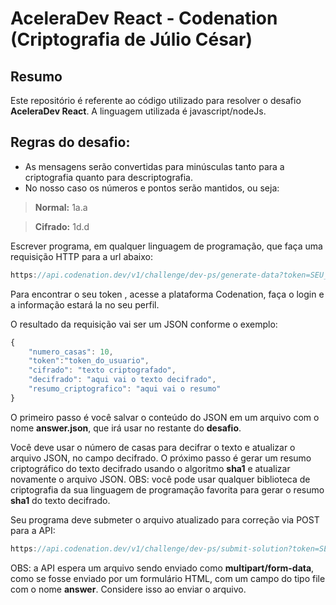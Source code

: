 # AceleraDev React - Codenation (Criptografia de Júlio César)

## Resumo
Este repositório é referente ao código utilizado para resolver o desafio __AceleraDev React__. A linguagem utilizada é javascript/nodeJs.

## Regras do desafio:

* As mensagens serão convertidas para minúsculas tanto para a criptografia quanto para descriptografia.
* No nosso caso os números e pontos serão mantidos, ou seja:

> __Normal:__ 1a.a

> __Cifrado:__ 1d.d

Escrever programa, em qualquer linguagem de programação, que faça uma requisição HTTP para a url abaixo:

```js
https://api.codenation.dev/v1/challenge/dev-ps/generate-data?token=SEU_TOKEN
```

Para encontrar o seu token , acesse a plataforma Codenation, faça o login e a informação estará la no seu perfil.

O resultado da requisição vai ser um JSON conforme o exemplo:

```js
{
	"numero_casas": 10,
	"token":"token_do_usuario",
	"cifrado": "texto criptografado",
	"decifrado": "aqui vai o texto decifrado",
	"resumo_criptografico": "aqui vai o resumo"
}
```

O primeiro passo é você salvar o conteúdo do JSON em um arquivo com o nome __answer.json__, que irá usar no restante do __desafio__.

Você deve usar o número de casas para decifrar o texto e atualizar o arquivo JSON, no campo decifrado. 
O próximo passo é gerar um resumo criptográfico do texto decifrado usando o algoritmo __sha1__ e atualizar novamente o arquivo JSON. 
OBS: você pode usar qualquer biblioteca de criptografia da sua linguagem de programação favorita para gerar o resumo __sha1__ do texto decifrado.

Seu programa deve submeter o arquivo atualizado para correção via POST para a API:

```js
https://api.codenation.dev/v1/challenge/dev-ps/submit-solution?token=SEU_TOKEN
```

OBS: a API espera um arquivo sendo enviado como __multipart/form-data__, como se fosse enviado por um formulário HTML, 
com um campo do tipo file com o nome __answer__. Considere isso ao enviar o arquivo.
